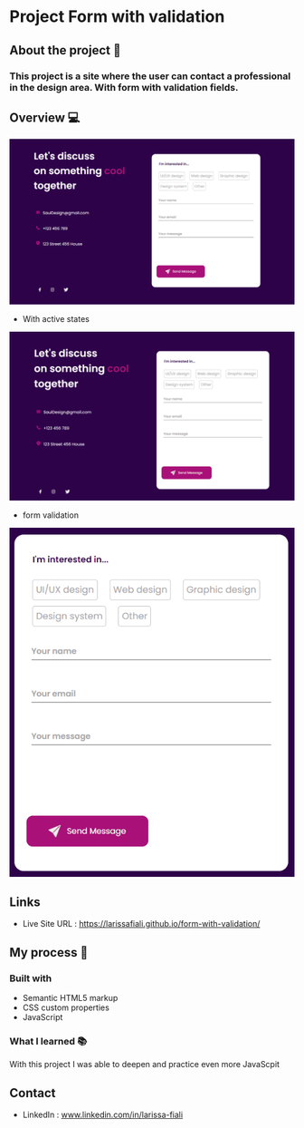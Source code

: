 # Project Form with validation

## About the project 📌
### This project is a site  where the user can contact a professional in the design area. With form with validation fields. 

## Overview 💻
![alt text](image.png)

- With active states
   
![alt text](<form-hovers .gif>)

- form validation
  
![alt text](form-validation.gif)

## Links 
- Live Site URL : https://larissafiali.github.io/form-with-validation/

## My process 🚀
### Built with 
- Semantic HTML5 markup
- CSS custom properties
- JavaScript

### What I learned 📚
With this project I was able to deepen and practice even more JavaScpit

## Contact 
- LinkedIn : www.linkedin.com/in/larissa-fiali 
